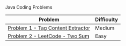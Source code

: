 Java Coding Problems 

| Problem                                                                       | Difficulty |
|-------------------------------------------------------------------------------|------------|
| [Problem 1 - Tag Content Extractor](src/main/java/com/sougat818/p1/README.md) | Medium     |
| [Problem 2 - LeetCode - Two Sum](src/main/java/com/sougat818/p2/README.md)    | Easy       |
